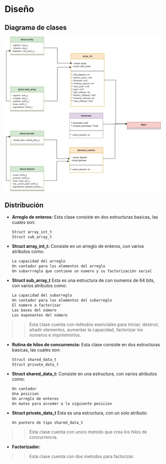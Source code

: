 # Diseño

## Diagrama de clases
![Diagrama UML](https://github.com/gustavopintocr/ppc21b-02-Gustavo-Pinto/blob/main/tareas/primefact_pthread/design/pthread_routine.jpg)

## Distribución
- **Arreglo de enteros:** Esta clase consiste en dos estructuras basicas, las cuales son:

      Struct array_int_t
      Struct sub_array_t


- **Struct array_int_t:** Consiste en un arreglo de enteros, con varios atributos como:

      La capacidad del arreglo
      Un contador para los elementos del arreglo
      Un subarrreglo que contiene un numero y su factorización serial


- **Struct sub_array_t** Esta es una estructura de con numeros de 64 bits, con varios atributos como:

      La capacidad del subarreglo
      Un contador para los elementos del subarreglo
      El numero a factorizar
      Las bases del número
      Los exponentes del número


> > Esta clase cuenta con métodos esenciales para  iniciar, destruir, añadir elementos, aumentar la capacidad, factorizar los números e imprimimirlos.

- **Rutina de hilos de concurrencia:** Esta clase consiste en dos estructuras basicas, las cuales son:

      Struct shared_data_t
      Struct private_data_t


- **Struct shared_data_t:** Consiste en una estructura, con varios atributos como:
      
      Un contador
      Una posicion
      Un arreglo de enteros
      Un mutex para acceder a la siguiente posicion


- **Struct private_data_t** Esta es una estructura, con un solo atributo:

      Un puntero de tipo shared_data_t

> > Esta clase cuenta con unico metodo que crea los hilos de concurrencia.

- **Factorizador:**

> > Esta clase cuenta con dos metodos para factorizar.
